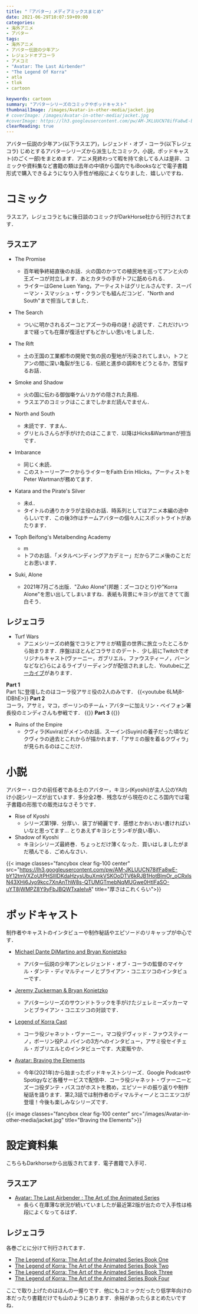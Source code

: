 ```yaml
---
title: "『アバター』メディアミックスまとめ"
date: 2021-06-29T10:07:59+09:00
categories:
- 海外アニメ
- アバター
tags:
- 海外アニメ
- アバター伝説の少年アン
- レジェンドオブコーラ
- アメコミ
- "Avatar: The Last Airbender"
- "The Legend Of Korra"
- atla
- tlok
- cartoon

keywords: cartoon
summary: "アバターシリーズのコミックやポッドキャスト"
thumbnailImage: /images/Avatar-in-other-media/jacket.jpg
# coverImage: /images/Avatar-in-other-media/jacket.jpg
#coverImage: https://lh3.googleusercontent.com/pw/AM-JKLUUCN78ifFa8wE-bY12tmVXZoUtPHSlIlDKdaHzysUbuXmkVSKOoDTV6kRJB1HotBlmOr_oCRxIsN43XHi6Jyo9kcc7XnAnThW8s-QTUMGTmebNqMUGwe0HtIFaSO-uYT8jWMPZ8Y9yFbJBQWTxaIeIvA=s0
clearReading: true
---
```


アバター伝説の少年アン(以下ラスエア)，レジェンド・オブ・コーラ(以下レジェコラ) じめとするアバターシリーズから派生したコミック，小説，ポッドキャスト(のごく一部)をまとめます．アニメ見終わって暇を持て余してる人は是非．コミックや資料集など書籍の類は去年の中頃から国内でもiBooksなどで電子書籍形式で購入できるようになり入手性が格段によくなりました．嬉しいですね．

<!-- toc -->
# コミック
ラスエア，レジェコラともに後日談のコミックがDarkHorse社から刊行されてます．

## ラスエア
- The Promise
  - 百年戦争終結直後のお話．火の国のかつての植民地を巡ってアンと火の王ズーコが対立します．あとカタラの手がトフに舐められる．
  - ライターはGene Luen Yang，アーティストはグリヒルさんです．スーパーマン・スマッシュ・ザ・クランでも組んだコンビ．"North and South"まで担当してました．
- The Search
  - ついに明かされるズーコとアズーラの母の謎！必読です．これだけいつまで経っても在庫が復活せずもどかしい思いをしました．
- The Rift
  - 土の王国の工業都市の開発で気の民の聖地が汚染されてしまい，トフとアンの間に深い亀裂が生じる．伝統と進歩の調和をどうとるか，苦悩するお話．

- Smoke and Shadow
  - 火の国に伝わる御伽噺ケムリカゲの隠された真相．
  - ラスエアのコミックはここまでしかまだ読んでません．
- North and South
  - 未読です．すまん．
  - グリヒルさんらが手がけたのはここまで．以降はHicks&Wartmanが担当です．
- Imbarance
  - 同じく未読．
  - このストーリーアークからライターをFaith Erin Hlicks，アーティストをPeter Wartmanが務めてます．
- Katara and the Pirate's Silver
  - 未d..
  - タイトルの通りカタラが主役のお話．時系列としてはアニメ本編の途中らしいです．この後3作はチームアバターの個々人にスポットライトがあたります．
- Toph Beifong's Metalbending Academy
  - m
  - トフのお話．「メタルベンディングアカデミー」だからアニメ後のことだとお思います．
- Suki, Alone
  - 2021年7月ごろ出版．"Zuko Alone"(邦題：ズーコひとり)や"Korra Alone"を思い出してしまいますね．表紙も背景にキヨシが出てきてて面白そう．

## レジェコラ
- Turf Wars
  - アニメシリーズの終盤でコラとアサミが精霊の世界に旅立ったところから始まります．序盤はほとんどコラサミのデート．少し前にTwitchでオリジナルキャスト(ヴァーニー，ガブリエル，ファウスティーノ，バーンなどなど)らによるライブリーディングが配信されました．Youtubeに[アーカイブ](https://youtu.be/6LMj8-IDBhE)があります．

**Part 1**  
Part 1に登壇したのはコーラ役アサミ役の2人のみです．
{{<youtube  6LMj8-IDBhE>}}
**Part 2**   
コーラ，アサミ，マコ，ボーリンのチーム・アバターに加えリン・ベイフォン署長役のミンディさんも参戦です．
{{<youtube JlrmZEt7rT4>}}
**Part 3** 
{{<youtube eDQgg3_SMRw>}}

- Ruins of the Empire
  - クヴィラ(Kuvira)がメインのお話．スーイン(Suyin)の養子だった頃などクヴィラの過去とこれからが描かれます．「アサミの服を着るクヴィラ」が見られるのはここだけ．

 
# 小説
アバター・ロクの前任者である土のアバター，キヨシ(Kyoshi)が主人公のYA向け小説シリーズが出ています．多分全2巻．残念ながら現在のところ国内では電子書籍の形態での販売はなさそうです．
- Rise of Kyoshi
  - シリーズ第1弾．分厚い．装丁が綺麗です．感想とかおいおい書ければいいなと思ってます... とりあえずキヨシとランギが良い尊い．
- Shadow of Kyoshi
  - キヨシシリーズ最終巻．ちょっとだけ薄くなった．買いはしましたがまだ積んでる．ごめんなさい．


{{< image classes="fancybox clear fig-100 center" src="https://lh3.googleusercontent.com/pw/AM-JKLUUCN78ifFa8wE-bY12tmVXZoUtPHSlIlDKdaHzysUbuXmkVSKOoDTV6kRJB1HotBlmOr_oCRxIsN43XHi6Jyo9kcc7XnAnThW8s-QTUMGTmebNqMUGwe0HtIFaSO-uYT8jWMPZ8Y9yFbJBQWTxaIeIvA" title="厚さはこれくらい">}}




# ポッドキャスト
制作者やキャストのインタビューや制作秘話やエピソードのリキャップが中心です．
- [Michael Dante DiMartino and Bryan Konietzko](https://podcasts.google.com/feed/aHR0cDovL2FzbWFzc2V0cy5tdHZuc2VydmljZXMuY29tL2FsaWFzL3BvZGNhc3RzL25pY2tlbG9kZW9uL25pY2tlbG9kZW9uX2FuaW1hdGlvbl9wb2RjYXN0L05pY2tlbG9kZW9uX2lUdW5lc1BvZGNhc3RfUG9kY2FzdHMueG1s/episode/aHR0cDovL2FzbWFzc2V0cy5tdHZuc2VydmljZXMuY29tL2FsaWFzL3BvZGNhc3RzL25pY2tlbG9kZW9uL25pY2tlbG9kZW9uX2FuaW1hdGlvbl9wb2RjYXN0L3ZpZGVvcy9uaWNrZWxvZGVvbl9uaWNrZWxvZGVvbmFuaW1hdGlvbnBvZGNhc3RfMTAxLm1wMw)

  - アバター伝説の少年アンとレジェンド・オブ・コーラの監督のマイケル・ダンテ・ディマルティーノとブライアン・コニエツコのインタビューです．

- [Jeremy Zuckerman & Bryan Konietzko](https://podcasts.google.com/feed/aHR0cDovL2FzbWFzc2V0cy5tdHZuc2VydmljZXMuY29tL2FsaWFzL3BvZGNhc3RzL25pY2tlbG9kZW9uL25pY2tlbG9kZW9uX2FuaW1hdGlvbl9wb2RjYXN0L05pY2tlbG9kZW9uX2lUdW5lc1BvZGNhc3RfUG9kY2FzdHMueG1s/episode/aHR0cDovL2FzbWFzc2V0cy5tdHZuc2VydmljZXMuY29tL2FsaWFzL3BvZGNhc3RzL25pY2tlbG9kZW9uL25pY2tlbG9kZW9uX2FuaW1hdGlvbl9wb2RjYXN0L3ZpZGVvcy9uaWNrZWxvZGVvbl9uaWNrZWxvZGVvbmFuaW1hdGlvbnBvZGNhc3RfMjEwLm1wMw)
  - アバターシリーズのサウンドトラックを手がけたジェレミーズッカーマンとブライアン・コニエツコの対談です．


- [Legend of Korra Cast](https://podcasts.google.com/feed/aHR0cDovL2FzbWFzc2V0cy5tdHZuc2VydmljZXMuY29tL2FsaWFzL3BvZGNhc3RzL25pY2tlbG9kZW9uL25pY2tlbG9kZW9uX2FuaW1hdGlvbl9wb2RjYXN0L05pY2tlbG9kZW9uX2lUdW5lc1BvZGNhc3RfUG9kY2FzdHMueG1s/episode/aHR0cDovL2FzbWFzc2V0cy5tdHZuc2VydmljZXMuY29tL2FsaWFzL3BvZGNhc3RzL25pY2tlbG9kZW9uL25pY2tlbG9kZW9uX2FuaW1hdGlvbl9wb2RjYXN0L3ZpZGVvcy9uaWNrZWxvZGVvbl9uaWNrZWxvZGVvbmFuaW1hdGlvbnBvZGNhc3RfMzA2Lm1wMw)
  - コーラ役ジャネット・ヴァーニー，マコ役デヴィッド・ファウスティーノ，ボーリン役P.J. バインの3方へのインタビュー，アサミ役セイチェル・ガブリエルとのインタビューです．大変賑やか．

  

- [Avatar: Braving the Elements](https://podcasts.google.com/feed/aHR0cHM6Ly9mZWVkcy5tZWdhcGhvbmUuZm0vSFNXODQ5MzIxMTYxMw?sa=X&ved=2ahUKEwiA6pz81bvxAhWYzIsBHV3RDFsQ9sEGegQIARAC)
  - 今年(2021年)から始まったポッドキャストシリーズ．Google PodcastやSpotigyなど各種サービスで配信中．コーラ役ジャネット・ヴァーニーとズーコ役ダンテ・バスコがホストを務め，エピソードの振り返りや制作秘話を語ります．第2,3話では制作者のディマルティーノとコニエツコが登壇！今後も楽しみなシリーズです．

{{< image classes="fancybox clear fig-100 center" src="/images/Avatar-in-other-media/jacket.jpg" title="Braving the Elements">}}


# 設定資料集
こちらもDarkhorseから出版されてます．電子書籍で入手可．
## ラスエア
  - [Avatar: The Last Airbender : The Art of the Animated Series](https://www.darkhorse.com/Books/3007-615/Avatar-The-Last-Airbender--The-Art-of-the-Animated-Series-HC-Second-Edition)
    - 長らく在庫薄な状況が続いていましたが最近第2版が出たので入手性は格段によくなってるはず．

## レジェコラ  
  各巻ごとに分けて刊行されてます．
  - [The Legend of Korra: The Art of the Animated Series Book One](https://www.darkhorse.com/Books/3007-620/The-Legend-of-Korra-The-Art-of-the-Animated-Series--Book-One-Air-HC-Second-Edition-Deluxe-Edition)
  - [The Legend of Korra: The Art of the Animated Series Book Two](https://www.darkhorse.com/Books/3007-621/The-Legend-of-Korra-The-Art-of-the-Animated-Series-Book-Two--Spirits-HC-Second-Edition)
  - [The Legend of Korra: The Art of the Animated Series Book Three](https://www.darkhorse.com/Books/22-870/The-Legend-of-Korra-The-Art-of-the-Animated-Series--Book-Three-Change-HC)
  - [The Legend of Korra: The Art of the Animated Series Book Four](https://www.darkhorse.com/Books/22-871/The-Legend-of-Korra-The-Art-of-the-Animated-Series--Book-Four-Balance-HC)


ここで取り上げたのはほんの一握りです．他にもコミックだったり低学年向けの本だったり書籍だけでも山のようにあります．余裕があったらまとめたいですね．
